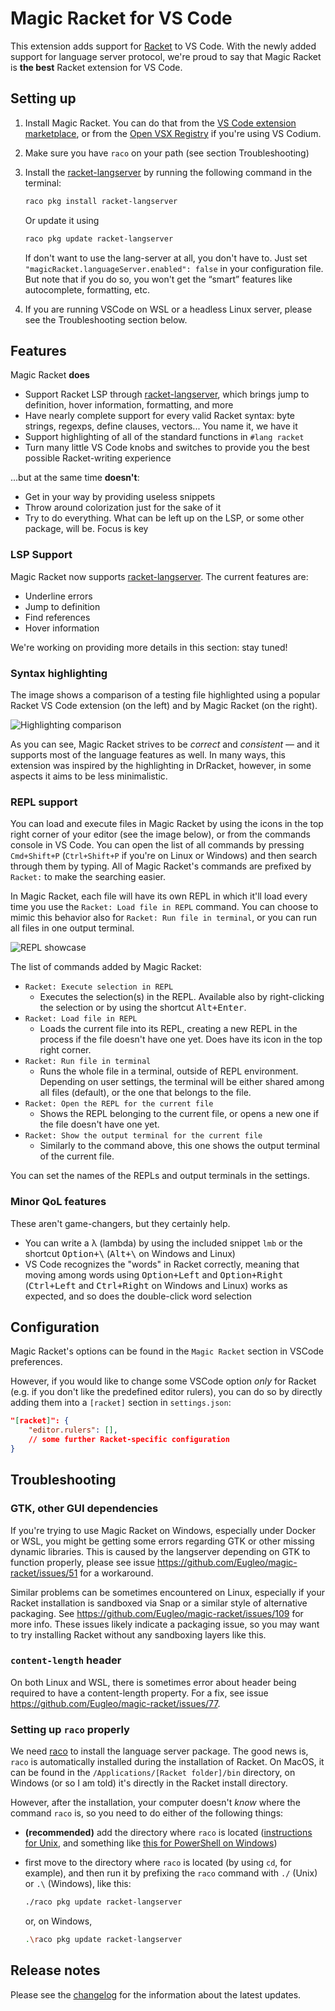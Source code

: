 # Magic Racket for VS Code

This extension adds support for [Racket](http://www.racket-lang.org) to VS Code. With the newly added support for language server protocol, we're proud to say that Magic Racket is **the best** Racket extension for VS Code.

## Setting up

1. Install Magic Racket. You can do that from the [VS Code extension marketplace](https://marketplace.visualstudio.com/items?itemName=evzen-wybitul.magic-racket), or from the [Open VSX Registry](https://open-vsx.org/extension/evzen-wybitul/magic-racket) if you're using VS Codium.
2. Make sure you have `raco` on your path (see section Troubleshooting)
3. Install the [racket-langserver](https://github.com/jeapostrophe/racket-langserver) by running the following command in the terminal:

    ```bash
    raco pkg install racket-langserver
    ```

    Or update it using

    ```bash
    raco pkg update racket-langserver
    ```

    If don't want to use the lang-server at all, you don't have to. Just set `"magicRacket.languageServer.enabled": false` in your configuration file. But note that if you do so, you won't get the “smart” features like autocomplete, formatting, etc.
4. If you are running VSCode on WSL or a headless Linux server, please see the Troubleshooting section below.

## Features

Magic Racket **does**

- Support Racket LSP through [racket-langserver](https://github.com/jeapostrophe/racket-langserver), which brings jump to definition, hover information, formatting, and more
- Have nearly complete support for every valid Racket syntax: byte strings, regexps, define clauses, vectors... You name it, we have it
- Support highlighting of all of the standard functions in `#lang racket`
- Turn many little VS Code knobs and switches to provide you the best possible Racket-writing experience

...but at the same time **doesn't**:

- Get in your way by providing useless snippets
- Throw around colorization just for the sake of it
- Try to do everything. What can be left up on the LSP, or some other package, will be. Focus is key

### LSP Support

Magic Racket now supports [racket-langserver](https://github.com/jeapostrophe/racket-langserver). The current features are:

- Underline errors
- Jump to definition
- Find references
- Hover information

We're working on providing more details in this section: stay tuned!

### Syntax highlighting

The image shows a comparison of a testing file highlighted using a popular Racket VS Code extension (on the left) and by Magic Racket (on the right).

![Highlighting comparison](https://github.com/Eugleo/magic-racket/raw/HEAD/images/magic-vs-other.png)

As you can see, Magic Racket strives to be _correct_ and _consistent_ — and it supports most of the language features as well. In many ways, this extension was inspired by the highlighting in DrRacket, however, in some aspects it aims to be less minimalistic.

### REPL support

You can load and execute files in Magic Racket by using the icons in the top right corner of your editor (see the image below), or from the commands console in VS Code. You can open the list of all commands by pressing <kbd>`Cmd+Shift+P`</kbd> (<kbd>`Ctrl+Shift+P`</kbd> if you're on Linux or Windows) and then search through them by typing. All of Magic Racket's commands are prefixed by `Racket:` to make the searching easier.

In Magic Racket, each file will have its own REPL in which it'll load every time you use the `Racket: Load file in REPL` command. You can choose to mimic this behavior also for `Racket: Run file in terminal`, or you can run all files in one output terminal.

![REPL showcase](https://github.com/Eugleo/magic-racket/raw/HEAD/images/repl.gif)

The list of commands added by Magic Racket:

- `Racket: Execute selection in REPL`
  - Executes the selection(s) in the REPL. Available also by right-clicking the selection or by using the shortcut <kbd>Alt+Enter</kbd>.
- `Racket: Load file in REPL`
  - Loads the current file into its REPL, creating a new REPL in the process if the file doesn't have one yet. Does have its icon in the top right corner.
- `Racket: Run file in terminal`
  - Runs the whole file in a terminal, outside of REPL environment. Depending on user settings, the terminal will be either shared among all files (default), or the one that belongs to the file.
- `Racket: Open the REPL for the current file`
  - Shows the REPL belonging to the current file, or opens a new one if the file doesn't have one yet.
- `Racket: Show the output terminal for the current file`
  - Similarly to the command above, this one shows the output terminal of the current file.

You can set the names of the REPLs and output terminals in the settings.

### Minor QoL features

These aren't game-changers, but they certainly help.

- You can write a λ (lambda) by using the included snippet `lmb` or the shortcut
  <kbd>Option+\\</kbd> (<kbd>Alt+\\</kbd> on Windows and Linux)
- VS Code recognizes the "words" in Racket correctly, meaning that moving among
  words using <kbd>Option+Left</kbd> and <kbd>Option+Right</kbd>
  (<kbd>Ctrl+Left</kbd> and <kbd>Ctrl+Right</kbd> on Windows and Linux) works as
  expected, and so does the double-click word selection

## Configuration

Magic Racket's options can be found in the `Magic Racket` section in VSCode preferences.

However, if you would like to change some VSCode option _only_ for Racket (e.g. if you don't like the predefined editor rulers), you can do so by directly adding them into a `[racket]` section in `settings.json`:

```json
"[racket]": {
    "editor.rulers": [],
    // some further Racket-specific configuration
}
```

## Troubleshooting

### GTK, other GUI dependencies

If you're trying to use Magic Racket on Windows, especially under Docker or WSL,
you might be getting some errors regarding GTK or other missing dynamic
libraries. This is caused by the langserver
depending on GTK to function properly, please see issue
https://github.com/Eugleo/magic-racket/issues/51 for a workaround.

Similar problems can be sometimes encountered on Linux, especially if your
Racket installation is sandboxed via Snap or a similar style of alternative
packaging. See https://github.com/Eugleo/magic-racket/issues/109 for more info.
These issues likely indicate a packaging issue, so you may want to try
installing Racket without any sandboxing layers like this.

### `content-length` header

On both Linux and WSL, there is sometimes error about header being required to
have a content-length property. For a fix, see issue
https://github.com/Eugleo/magic-racket/issues/77.

### Setting up `raco` properly

We need [raco](https://docs.racket-lang.org/raco/) to install the language server package. The good news is, `raco` is automatically installed during the installation of Racket. On MacOS, it can be found in the `/Applications/[Racket folder]/bin` directory, on Windows (or so I am told) it's directly in the Racket install directory.

However, after the installation, your computer doesn't _know_ where the command `raco` is, so you need to do either of the following things:

- **(recommended)** add the directory where `raco` is located ([instructions for Unix](https://stackoverflow.com/questions/14637979/how-to-permanently-set-path-on-linux-unix), and something like [this for PowerShell on Windows](https://stackoverflow.com/questions/714877/setting-windows-powershell-environment-variables))
- first move to the directory where `raco` is located (by using `cd`, for example), and then run it by prefixing the `raco` command with `./` (Unix) or `.\` (Windows), like this:

    ```bash
    ./raco pkg update racket-langserver
    ```

    or, on Windows,

    ```bash
    .\raco pkg update racket-langserver
    ```

## Release notes

Please see the [changelog](https://github.com/Eugleo/magic-racket/blob/HEAD/CHANGELOG.md) for the information about the latest updates.
